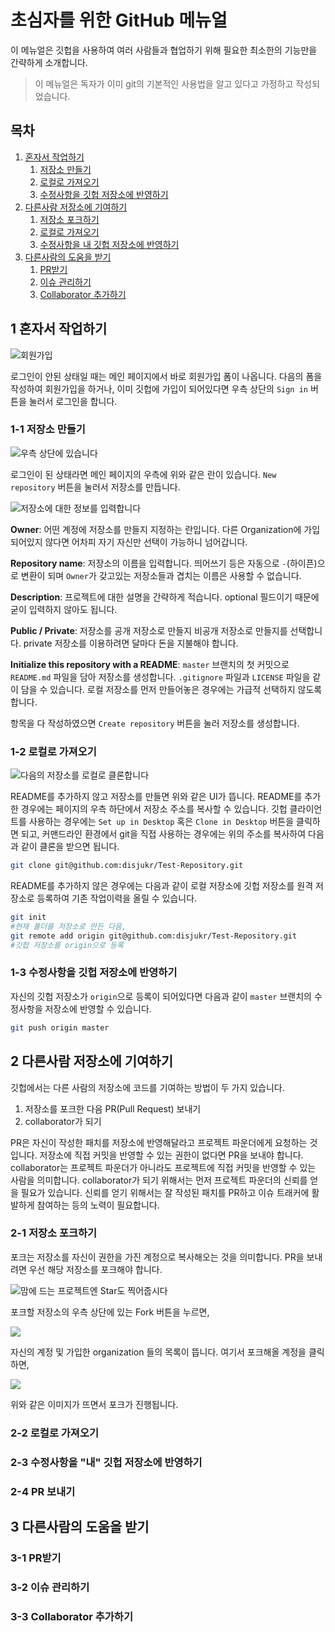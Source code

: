 초심자를 위한 GitHub 메뉴얼
===========================

 이 메뉴얼은 깃헙을 사용하여 여러 사람들과 협업하기 위해 필요한 최소한의
기능만을 간략하게 소개합니다.

> 이 메뉴얼은 독자가 이미 git의 기본적인 사용법을 알고 있다고 가정하고
> 작성되었습니다.


목차
----

1. [혼자서 작업하기](#1)
    1. [저장소 만들기](#1-1)
    2. [로컬로 가져오기](#1-2)
    3. [수정사항을 깃헙 저장소에 반영하기](#1-3)
2. [다른사람 저장소에 기여하기](#2)
    1. [저장소 포크하기](#2-1)
    2. [로컬로 가져오기](#2-2)
    3. [수정사항을 내 깃헙 저장소에 반영하기](#3-3)
3. [다른사람의 도움을 받기](#3)
    1. [PR받기](#3-1)
    2. [이슈 관리하기](#3-2)
    3. [Collaborator 추가하기](#3-3)


1 혼자서 작업하기
-----------------
![회원가입](sign_up.png)

 로그인이 안된 상태일 때는 메인 페이지에서 바로 회원가입 폼이 나옵니다.
다음의 폼을 작성하여 회원가입을 하거나, 이미 깃헙에 가입이 되어있다면
우측 상단의 `Sign in` 버튼을 눌러서 로그인을 합니다.


### 1-1 저장소 만들기
![우측 상단에 있습니다](new_repo.png)

로그인이 된 상태라면 메인 페이지의 우측에 위와 같은 란이 있습니다.
`New repository` 버튼을 눌러서 저장소를 만듭니다.

![저장소에 대한 정보를 입력합니다](new_repo2.png)

__Owner__: 어떤 계정에 저장소를 만들지 지정하는 란입니다.
다른 Organization에 가입되어있지 않다면
어차피 자기 자신만 선택이 가능하니 넘어갑니다.

__Repository name__: 저장소의 이름을 입력합니다.
띄어쓰기 등은 자동으로 `-`(하이픈)으로 변환이 되며
`Owner`가 갖고있는 저장소들과 겹치는 이름은 사용할 수 없습니다.

__Description__: 프로젝트에 대한 설명을 간략하게 적습니다.
optional 필드이기 때문에 굳이 입력하지 않아도 됩니다.

__Public / Private__: 저장소를 공개 저장소로 만들지 비공개 저장소로 만들지를
선택합니다. private 저장소를 이용하려면 달마다 돈을 지불해야 합니다.

__Initialize this repository with a README__: `master` 브랜치의 첫 커밋으로
`README.md` 파일을 담아 저장소를 생성합니다. `.gitignore` 파일과 `LICENSE`
파일을 같이 담을 수 있습니다.
로컬 저장소를 먼저 만들어놓은 경우에는 가급적 선택하지 않도록 합니다.

항목을 다 작성하였으면 `Create repository` 버튼을 눌러 저장소를 생성합니다.


### 1-2 로컬로 가져오기

![다음의 저장소를 로컬로 클론합니다](clone_to_local.png)

README를 추가하지 않고 저장소를 만들면 위와 같은 UI가 뜹니다.
README를 추가한 경우에는 페이지의 우측 하단에서
저장소 주소를 복사할 수 있습니다.
깃헙 클라이언트를 사용하는 경우에는 `Set up in Desktop` 혹은
`Clone in Desktop` 버튼을 클릭하면 되고,
커맨드라인 환경에서 git을 직접 사용하는 경우에는 위의 주소를 복사하여
다음과 같이 클론을 받으면 됩니다.

```sh
git clone git@github.com:disjukr/Test-Repository.git
```

README를 추가하지 않은 경우에는 다음과 같이 로컬 저장소에 깃헙 저장소를
원격 저장소로 등록하여 기존 작업이력을 올릴 수 있습니다.

```sh
git init
#현재 폴더를 저장소로 만든 다음,
git remote add origin git@github.com:disjukr/Test-Repository.git
#깃헙 저장소를 origin으로 등록
```


### 1-3 수정사항을 깃헙 저장소에 반영하기

자신의 깃헙 저장소가 `origin`으로 등록이 되어있다면 다음과 같이
`master` 브랜치의 수정사항을 저장소에 반영할 수 있습니다.

```sh
git push origin master
```


2 다른사람 저장소에 기여하기
----------------------------
깃헙에서는 다른 사람의 저장소에 코드를 기여하는 방법이 두 가지 있습니다.

1. 저장소를 포크한 다음 PR(Pull Request) 보내기
2. collaborator가 되기

PR은 자신이 작성한 패치를 저장소에 반영해달라고
프로젝트 파운더에게 요청하는 것입니다.
저장소에 직접 커밋을 반영할 수 있는 권한이 없다면 PR을 보내야 합니다.
collaborator는 프로젝트 파운더가 아니라도 프로젝트에 직접
커밋을 반영할 수 있는 사람을 의미합니다.
collaborator가 되기 위해서는 먼저 프로젝트 파운더의
신뢰를 얻을 필요가 있습니다.
신뢰를 얻기 위해서는 잘 작성된 패치를 PR하고
이슈 트래커에 활발하게 참여하는 등의 노력이 필요합니다.


### 2-1 저장소 포크하기

포크는 저장소를 자신이 권한을 가진 계정으로 복사해오는 것을 의미합니다.
PR을 보내려면 우선 해당 저장소를 포크해야 합니다.

![맘에 드는 프로젝트엔 Star도 찍어줍시다](fork.png)

포크할 저장소의 우측 상단에 있는 Fork 버튼을 누르면,

![](fork2.png)

자신의 계정 및 가입한 organization 들의 목록이 뜹니다.
여기서 포크해올 계정을 클릭하면,

![](fork3.gif)

위와 같은 이미지가 뜨면서 포크가 진행됩니다.


### 2-2 로컬로 가져오기

### 2-3 수정사항을 "내" 깃헙 저장소에 반영하기

### 2-4 PR 보내기


3 다른사람의 도움을 받기
------------------------

### 3-1 PR받기

### 3-2 이슈 관리하기

### 3-3 Collaborator 추가하기